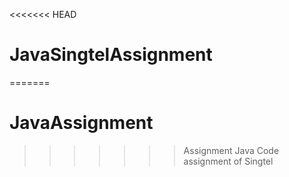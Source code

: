 <<<<<<< HEAD
# JavaSingtelAssignment
=======
# JavaAssignment
>>>>>>> Assignment
Java Code assignment of Singtel
